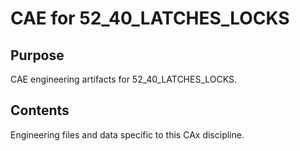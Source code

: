 # CAE for 52_40_LATCHES_LOCKS

## Purpose
CAE engineering artifacts for 52_40_LATCHES_LOCKS.

## Contents
Engineering files and data specific to this CAx discipline.
